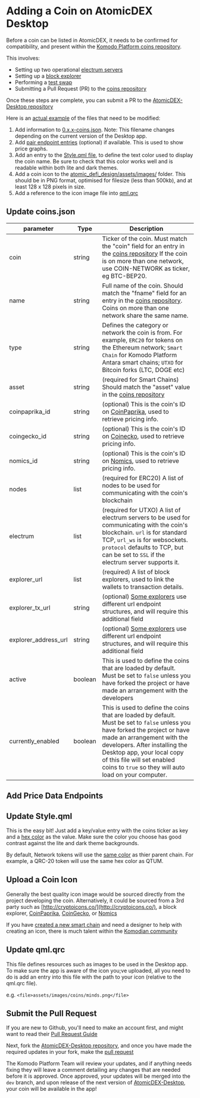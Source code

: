# Adding a Coin on AtomicDEX Desktop

Before a coin can be listed in AtomicDEX, it needs to be confirmed for compatibility, and present within the [Komodo Platform coins repository](https://github.com/KomodoPlatform/coins).

This involves:
- Setting up two operational [electrum servers]()
- Setting up a [block explorer]()
- Performing a [test swap]()
- Submitting a Pull Request (PR) to the [coins repository](https://github.com/KomodoPlatform/coins)

Once these steps are complete, you can submit a PR to the [AtomicDEX-Desktop repository](https://github.com/KomodoPlatform/atomicDEX-Desktop)

Here is an [actual example](https://github.com/KomodoPlatform/atomicDEX-Desktop/pull/1504) of the files that need to be modified:
1) Add information to [0.x.x-coins.json](https://github.com/KomodoPlatform/atomicDEX-Desktop/blob/dev/assets/config/0.5.4-coins.json). Note: This filename changes depending on the current version of the Desktop app.
2) Add [pair endpoint entries](https://github.com/KomodoPlatform/atomicDEX-Desktop/blob/dev/atomic_defi_design/Dex/Constants/General.qml#L487) (optional) if available. This is used to show price graphs.
3) Add an entry to the [Style.qml file](https://github.com/KomodoPlatform/atomicDEX-Desktop/blob/dev/atomic_defi_design/Dex/Constants/Style.qml#L278), to define the text color used to display the coin name. Be sure to check that this color works well and is readable within both lite and dark themes.
4) Add a coin icon to the [atomic_defi_design/assets/images/](https://github.com/KomodoPlatform/atomicDEX-Desktop/tree/dev/atomic_defi_design/assets/images/coins) folder. This should be in PNG format, optimised for filesize (less than 500kb), and at least 128 x 128 pixels in size.
5) Add a reference to the icon image file into [qml.qrc](https://github.com/KomodoPlatform/atomicDEX-Desktop/blob/dev/atomic_defi_design/qml.qrc#L162)

## Update coins.json 

| parameter              | Type     | Description           |
| ---------------------- | -------- | --------------------- |
| coin                   | string   | Ticker of the coin. Must match the "coin" field for an entry in the [coins repository](https://github.com/KomodoPlatform/coins/blob/master/coins#L5138) If the coin is on more than one network, use COIN-NETWORK as ticker, eg BTC-BEP20. |
| name                   | string   | Full name of the coin. Should match the "fname" field for an entry in the [coins repository](https://github.com/KomodoPlatform/coins/blob/master/coins#L5138). Coins on more than one network share the same name. |
| type                   | string   | Defines the category or network the coin is from. For example, `ERC20` for tokens on the Ethereum network; `Smart Chain` for Komodo Platform Antara smart chains; `UTXO` for Bitcoin forks (LTC, DOGE etc) |
| asset                  | string   | (required for Smart Chains) Should match the "asset" value in the [coins repository](https://github.com/KomodoPlatform/coins/blob/master/coins#L7342) |
| coinpaprika_id         | string   | (optional) This is the coin's ID on [CoinPaprika](https://coinpaprika.com/coin/minds-minds/), used to retrieve pricing info. |
| coingecko_id           | string   | (optional) This is the coin's ID on [Coinecko](https://www.coingecko.com/en/coins/minds), used to retrieve pricing info. |
| nomics_id              | string   | (optional) This is the coin's ID on [Nomics](https://nomics.com/assets/minds-minds), used to retrieve pricing info. |
| nodes                  | list     | (required for ERC20) A list of nodes to be used for communicating with the coin's blockchain  |
| electrum               | list     | (required for UTXO) A list of electrum servers to be used for communicating with the coin's blockchain. `url` is for standard TCP, `url_ws` is for websockets. `protocol` defaults to TCP, but can be set to `SSL` if the electrum server supports it.  |
| explorer_url           | list     | (required) A list of block explorers, used to link the wallets to transaction details.  |
| explorer_tx_url        | string   | (optional) [Some explorers](https://chainz.cryptoid.info) use different url endpoint structures, and will require this additional field  |
| explorer_address_url   | string   | (optional) [Some explorers](https://chainz.cryptoid.info) use different url endpoint structures, and will require this additional field  |
| active                 | boolean  | This is used to define the coins that are loaded by default. Must be set to `false` unless you have forked the project or have made an arrangement with the developers  |
| currently_enabled      | boolean  | This is used to define the coins that are loaded by default. Must be set to `false` unless you have forked the project or have made an arrangement with the developers. After installing the Desktop app, your local copy of this file will set enabled coins to `true` so they will auto load on your computer.   |

<!-- Add a form on stats.kmd.io to assist with generating this? -->

<div style="margin-top: 0.5rem;">

<collapse-text hidden title="Smartchain example">

```json

  "TKL": {
    "coin": "TKL",
    "name": "Tokel",
    "coinpaprika_id": "tkl-tokel",
    "coingecko_id": "test-coin",
    "nomics_id": "TKL2",
    "electrum": [
      {
        "url": "1.eu.tokel.electrum.dexstats.info:10077"
      },
      {
        "url": "2.eu.tokel.electrum.dexstats.info:10077"
      }
    ],
    "explorer_url": [
      "https://tokel.explorer.dexstats.info/"
    ],
    "type": "Smart Chain",
    "active": false,
    "currently_enabled": false
  }
```

</collapse-text>

</div>

<div style="margin-top: 0.5rem;">

<collapse-text hidden title="UTXO example">


```json
  "BCH": {
    "coin": "BCH",
    "coingecko_id": "bitcoin-cash",
    "coinpaprika_id": "bch-bitcoin-cash",
    "nomics_id": "BCH",
    "active": false,
    "currently_enabled": false,
    "electrum": [
      {
        "url": "electrum1.cipig.net:10055",
        "ws_url": "electrum1.cipig.net:30055"
      },
      {
        "url": "electrum2.cipig.net:10055",
        "ws_url": "electrum2.cipig.net:30055"
      },
      {
        "url": "electrum3.cipig.net:10055",
        "ws_url": "electrum3.cipig.net:30055"
      }
    ],
    "explorer_url": [
      "https://explorer.bitcoin.com/bch/"
    ],
    "type": "UTXO",
    "name": "Bitcoin Cash"
  }
```

</collapse-text>

</div>

<div style="margin-top: 0.5rem;">

<collapse-text hidden title="ERC20 example">

```json
  "BAT-ERC20": {
    "coin": "BAT-ERC20",
    "name": "Basic Attention Token",
    "coinpaprika_id": "bat-basic-attention-token",
    "coingecko_id": "basic-attention-token",
    "nomics_id": "BAT",
    "nodes": [
      "http://eth1.cipig.net:8555",
      "http://eth2.cipig.net:8555",
      "http://eth3.cipig.net:8555"
    ],
    "explorer_url": [
      "https://etherscan.io/"
    ],
    "type": "ERC-20",
    "active": false,
    "currently_enabled": false
  }
```

</collapse-text>

</div>

<div style="margin-top: 0.5rem;">

<collapse-text hidden title="BEP20 example">

```json
  "BTC-BEP20": {
    "coin": "BTC-BEP20",
    "name": "Bitcoin",
    "coinpaprika_id": "btc-bitcoin",
    "coingecko_id": "bitcoin",
    "nomics_id": "BTC",
    "nodes": [
      "http://bsc1.cipig.net:8655",
      "http://bsc2.cipig.net:8655",
      "http://bsc3.cipig.net:8655"
    ],
    "explorer_url": [
      "https://bscscan.com/"
    ],
    "type": "BEP-20",
    "active": false,
    "currently_enabled": false
  }
```

</collapse-text>

</div>

<div style="margin-top: 0.5rem;">

<collapse-text hidden title="QRC20 example">

```json
  "DIMI-QRC20": {
    "coin": "DIMI-QRC20",
    "name": "DiminutiveCoin",
    "coinpaprika_id": "dimi-diminutive-coin",
    "coingecko_id": "diminutive-coin",
    "nomics_id": "DIMI",
    "explorer_url": [
      "https://explorer.qtum.org/"
    ],
    "type": "QRC-20",
    "active": false,
    "currently_enabled": false
  }
```

</collapse-text>

</div>

<div style="margin-top: 0.5rem;">

<collapse-text hidden title="PLG20 example">

```json
  "COMP-PLG20": {
    "coin": "COMP-PLG20",
    "name": "Compound",
    "coinpaprika_id": "comp-compoundd",
    "coingecko_id": "compound-governance-token",
    "nomics_id": "COMP",
    "nodes": [
      "https://polygon-rpc.com"
    ],
    "explorer_url": [
      "https://polygonscan.com/"
    ],
    "type": "Matic",
    "active": false,
    "currently_enabled": false
  }
```
</collapse-text>

</div>

## Add Price Data Endpoints

<!-- Get info from Cipi for this -->


## Update Style.qml 

This is the easy bit! Just add a key/value entry with the coins ticker as key and a [hex color](https://www.color-hex.com/) as the value. Make sure the color you choose has good contrast against the lite and dark theme backgrounds.

By default, Network tokens will use the [same color](https://github.com/KomodoPlatform/atomicDEX-Desktop/blob/dev/atomic_defi_design/Dex/Constants/Style.qml#L241) as thier parent chain. For example, a QRC-20 token will use the same hex color as QTUM. 

## Upload a Coin Icon

Generally the best quality icon image would be sourced directly from the project developing the coin. Alternatively, it could be sourced from a 3rd party such as [http://cryptoicons.co/](http://cryptoicons.co/), a block explorer, [CoinPaprika](https://coinpaprika.com), [CoinGecko](https://www.coingecko.com), or [Nomics](https://nomics.com)

If you have [created a new smart chain]() and need a designer to help with creating an icon, there is much talent within the [Komodian community](https://discord.gg/53dxfFWj3x)

## Update qml.qrc

This file defines resources such as images to be used in the Desktop app. To make sure the app is aware of the icon you;ve uploaded, all you need to do is add an entry into this file with the path to your icon (relative to the qml.qrc file).

e.g. `<file>assets/images/coins/minds.png</file>`

## Submit the Pull Request

If you are new to Github, you'll need to make an account first, and might want to read their [Pull Request Guide](https://docs.github.com/en/pull-requests/collaborating-with-pull-requests/proposing-changes-to-your-work-with-pull-requests/creating-a-pull-request)

Next, fork the [AtomicDEX-Desktop repository](https://github.com/KomodoPlatform/atomicDEX-Desktop/), and once you have made the required updates in your fork, make the [pull request](https://github.com/KomodoPlatform/atomicDEX-Desktop/compare)

The Komodo Platform Team will review your updates, and if anything needs fixing they will leave a comment detailing any changes that are needed before it is approved. Once approved, your updates will be merged into the `dev` branch, and upon release of the next version of [AtomicDEX-Desktop](https://github.com/KomodoPlatform/atomicDEX-Desktop), your coin will be available in the app!